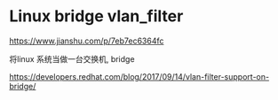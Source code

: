 # Linux bridge vlan_filter





https://www.jianshu.com/p/7eb7ec6364fc



将linux 系统当做一台交换机, bridge 

https://developers.redhat.com/blog/2017/09/14/vlan-filter-support-on-bridge/